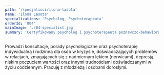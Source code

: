 ```yaml
---
path: '/specjalisci/ilona-lasota'
name: 'Ilona Lasota'
specializations: 'Psycholog, Psychoterapeuta'
orderId: '004'
mainImage: './04-specialist.jpg'
summary: 'Certyfikowany psycholog i psychoterapeuta poznawczo-behawioralny. Ukończyła studia magisterskie na kierunku psychologia na Uniwersytecie Warszawskim ze specjalizacją terapia rodzin i małżeństw. Ukończyła proces certyfikacji w zakresie terapii poznawczo-behawioralnej w Szkole Psychoterapii Centrum CBT w Warszawie, rekomendowanej przez Polskie Towarzystwo Terapii Poznawczej i Behawioralnej (PTTPB). Doświadczenie terapeutyczne zdobywała m.in. w Poradni Rodzinnej Dzielnicy Bemowo oraz pracując w Poradniach Zdrowia Psychicznego w Warszawie.'
---
```


Prowadzi konsultacje, porady psychologiczne oraz psychoterapię indywidualną i rodzinną dla osób w kryzysie, doświadczających problemów w relacjach, zmagających się z nadmiernym lękiem (nerwicami), depresją, niskim poczuciem wartości oraz innymi trudnościami doświadczanymi w życiu codziennym. Pracuję z młodzieżą i osobami dorosłymi.
